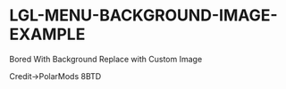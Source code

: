 # LGL-MENU-BACKGROUND-IMAGE-EXAMPLE
Bored With Background Replace with Custom Image 


Credit->PolarMods 8BTD
